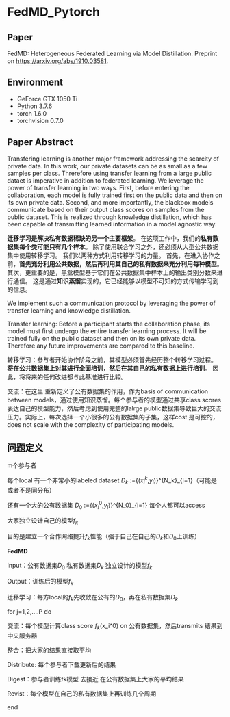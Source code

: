 # FedMD_Pytorch

## Paper

FedMD: Heterogeneous Federated Learning via Model Distillation. 
Preprint on https://arxiv.org/abs/1910.03581.

## Environment

- GeForce GTX 1050 Ti
- Python 3.7.6
- torch 1.6.0
- torchvision 0.7.0

## Paper Abstract

Transfering learning is another  major framework addressing the scarcity of private data. In this work, our private datasets can be as small as a few samples per class. Threrefore using transfer learning from a large public dataet is imperative in addition to federated learning. We leverage the power of transfer learning in two ways. First, before entering the collaboration, each model is fully trained first on the public data and then on its own private data. Second, and more importantly, the blackbox models communicate based on their output class scores on samples from the public dataset. This is realized through knowledge distillation, which has been capable of transmitting learned information in a model agnostic way.

**迁移学习是解决私有数据稀缺的另一个主要框架**。 在这项工作中，我们的**私有数据集每个类可能只有几个样本**。 除了使用联合学习之外，还必须从大型公共数据集中使用转移学习。 我们以两种方式利用转移学习的力量。 首先，在进入协作之前，**首先充分利用公共数据，然后再利用其自己的私有数据来充分利用每种模型**。 其次，更重要的是，黑盒模型基于它们在公共数据集中样本上的输出类别分数来进行通信。 这是通过**知识蒸馏**实现的，它已经能够以模型不可知的方式传输学习到的信息。

We implement such a communication protocol by leveraging the power of transfer learning and knowledge distillation.



Transfer learning: Before a participant starts the collaboration phase, its model must first undergo the entire transfer learning process. It will be trained fully on the public dataset and then on its own private data. Therefore any future improvements are compared to this baseline.

转移学习：参与者开始协作阶段之前，其模型必须首先经历整个转移学习过程。 **将在公共数据集上对其进行全面培训，然后在其自己的私有数据上进行培训**。 因此，将将来的任何改进都与此基准进行比较。

交流：在这里 重新定义了公有数据集的作用，作为basis of communication between models，通过使用知识蒸馏。每个参与者的模型通过共享class scores 表达自己的模型能力，然后考虑到使用完整的lalrge public数据集导致巨大的交流压力。实际上，每次选择一个小很多的公有数据集的子集，这样cost 是可控的，does not scale with the complexity of participating models.

## 问题定义

m个参与者

每个local 有一个非常小的labeled dataset $D_k$ :={($x_i^k$,$y_i$)}^{N_k}_{i=1}（可能是或者不是同分布）

还有一个大的公有数据集 $D_0$ :={($x_i^0$,$y_i$)}^{N_0}_{i=1} 每个人都可以access

大家独立设计自己的模型$f_k$

目的是建立一个合作网络提升$f_k$性能（强于自己在自己的$D_k$和$D_0$上训练）

**FedMD**

Input：公有数据集$D_0$ 私有数据集$D_k$ 独立设计的模型$f_k$

Output：训练后的模型$f_k$

迁移学习：每方local的$f_k$先收敛在公有的$D_0$，再在私有数据集$D_k$

for j=1,2,....P do

交流：每个模型计算class score $f_k$(x_i^0) on 公有数据集，然后transmits 结果到中央服务器

整合：把大家的结果直接取平均	

Distribute: 每个参与者下载更新后的结果

Digest：参与者训练fk模型 去接近 在公有数据集上大家的平均结果

Revist：每个模型在自己的私有数据集上再训练几个周期

end